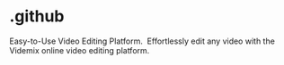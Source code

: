 # .github
Easy-to-Use Video Editing Platform.  Effortlessly edit any video with the Videmix online video editing platform.
